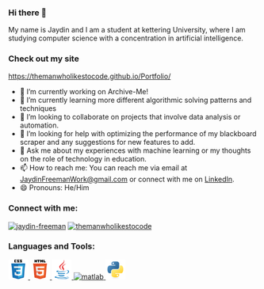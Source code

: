 ### Hi there 👋 
My name is Jaydin and I am a student at kettering University, where I am studying computer science with a concentration in artificial intelligence.
### Check out my site
[https://themanwholikestocode.github.io/Portfolio/
](https://themanwholikestocode.github.io/Portfolio/)
- 🔭 I’m currently working on Archive-Me!
- 🌱 I’m currently learning more different algorithmic solving patterns and techniques
- 👯 I’m looking to collaborate on projects that involve data analysis or automation.
- 🤔 I’m looking for help with optimizing the performance of my blackboard scraper and any suggestions for new features to add.
- 💬 Ask me about my experiences with machine learning or my thoughts on the role of technology in education.
- 📫 How to reach me: You can reach me via email at JaydinFreemanWork@gmail.com or connect with me on [LinkedIn](https://www.linkedin.com/in/jaydin-freeman/).
- 😄 Pronouns: He/Him

<h3 align="left">Connect with me:</h3>
<p align="left">
<a href="https://linkedin.com/in/jaydin-freeman" target="blank"><img align="center" src="https://raw.githubusercontent.com/rahuldkjain/github-profile-readme-generator/master/src/images/icons/Social/linked-in-alt.svg" alt="jaydin-freeman" height="30" width="40" /></a>
<a href="https://www.leetcode.com/themanwholikestocode" target="blank"><img align="center" src="https://raw.githubusercontent.com/rahuldkjain/github-profile-readme-generator/master/src/images/icons/Social/leet-code.svg" alt="themanwholikestocode" height="30" width="40" /></a>
</p>

<h3 align="left">Languages and Tools:</h3>
<p align="left"> <a href="https://www.w3schools.com/css/" target="_blank" rel="noreferrer"> <img src="https://raw.githubusercontent.com/devicons/devicon/master/icons/css3/css3-original-wordmark.svg" alt="css3" width="40" height="40"/> </a> <a href="https://www.w3.org/html/" target="_blank" rel="noreferrer"> <img src="https://raw.githubusercontent.com/devicons/devicon/master/icons/html5/html5-original-wordmark.svg" alt="html5" width="40" height="40"/> </a> <a href="https://www.java.com" target="_blank" rel="noreferrer"> <img src="https://raw.githubusercontent.com/devicons/devicon/master/icons/java/java-original.svg" alt="java" width="40" height="40"/> </a> <a href="https://www.mathworks.com/" target="_blank" rel="noreferrer"> <img src="https://upload.wikimedia.org/wikipedia/commons/2/21/Matlab_Logo.png" alt="matlab" width="40" height="40"/> </a> <a href="https://www.python.org" target="_blank" rel="noreferrer"> <img src="https://raw.githubusercontent.com/devicons/devicon/master/icons/python/python-original.svg" alt="python" width="40" height="40"/> </a> </p>
